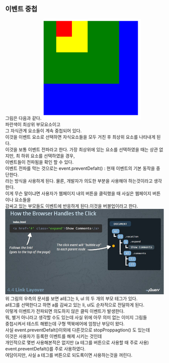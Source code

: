## 이벤트 중첩
그림은 다음과 같다.
![Minion](https://github.com/jinyounghwa/i-dont-nothing-javascript/blob/master/image/depth.png)  
파란색이 최상위 부모요소이고  
그 자식관계 요소들이 계속 중첩되어 있다.  
이것을 이벤트 요소로 선택하면 자식요소들을 모두 거친 후 최상위 요소를 나타내게 된다.  
이것을 보통 이벤트 전파라고 한다. 가장 최상위에 있는 요소를 선택하였을 때는 상관 없지만, 최 하위 요소를 선택하였을 경우,  
이벤트들이 전파됨을 확인 할 수 있다.  
이벤트 전파를 막는 것으로는 event.preventDefalt() : 현재 이벤트의 기본 동작을 중단한다.  
라는 방식을 사용하게 된다. 물론, 개발자가 의도한 부분을 사용해야 하는것이라고 생각한다.  
이게 무슨 말이냐면 사용자가 웹페이지 내의 버튼을 클릭했을 때 사실은 웹페이지 버튼이나 요소들을  
감싸고 있는 부모들도 이벤트에 반응하게 된다.이것을 버블업이라고 한다.
![Minion](https://github.com/jinyounghwa/i-dont-nothing-javascript/blob/master/image/98.jpg)
위 그림의 우측의 문서를 보면 a테그는 li, ul 의 두 개의 부모 테그가 있다.  
a테그를 선택한다고 하면 a를 감싸고 있는 li, ul도 순차적으로 전달하게 된다.  
이렇게 이벤트가 전파되면 의도하지 않은 클릭 이벤트가 발생한다.  
뭐, 별거 아니라고 생각할 수도 있는데 사실 위에 아무 의미 없는 이미지 그림들  
중첩시켜서 테스트 해봤는데 구형 맥북에어에 엄청난 부담이 왔다.  
사실 event.preventDefalt()이외에 다른것으로 stopProppagtion() 도 있는데  
이것은 사용자가 등록한 이벤트를 해제 시키는 것인데  
개인적으로 몇번 사용해본적은 없지만 (a 테그를 버튼으로 사용할 때 주로 사용) event.preventDefalt()를 주로 사용하였다.  
여담이지만, 사실 a 테그를 버튼으로 되도록이면 사용하는것을 꺼린다.  
